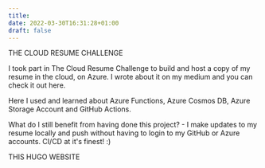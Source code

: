 ```yaml
---
title: 
date: 2022-03-30T16:31:28+01:00
draft: false
---
```


THE CLOUD RESUME CHALLENGE

I took part in The Cloud Resume Challenge to build and host a copy of my resume in the cloud, on Azure. I wrote about it on my medium and you can check it out here.

Here I used and learned about Azure Functions, Azure Cosmos DB, Azure Storage Account and GitHub Actions.

What do I still benefit from having done this project? - I make updates to my resume locally and push without having to login to my GitHub or Azure accounts. CI/CD at it's finest! :)


THIS HUGO WEBSITE

